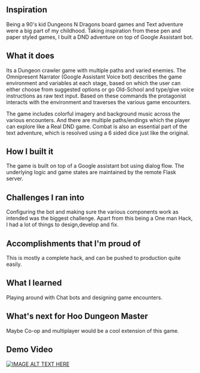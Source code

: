 ## Inspiration
Being a 90's kid Dungeons N Dragons board games and Text adventure were a big part of my childhood. Taking inspiration from these pen and paper styled games, I built a DND adventure on top of Google Assistant bot.

## What it does
Its a Dungeon crawler game with multiple paths and varied enemies. The Omnipresent Narrator (Google Assistant Voice bot) describes the game environment and variables at each stage, based on which the user can either choose from suggested options or go Old-School and type/give voice instructions as raw text input. Based on these commands the protagonist interacts with the environment and traverses the various game encounters.

The game includes colorful imagery and background music across the various encounters. And there are multiple paths/endings which the player can explore like a Real DND game. Combat is also an essential part of the text adventure, which is resolved using a 6 sided dice just like the original.

## How I built it

The game is built on top of a Google assistant bot using dialog flow. The underlying logic and game states are maintained by the remote Flask server. 

## Challenges I ran into

Configuring the bot and making sure the various components work as intended was the biggest challenge. Apart from this being a One man Hack, I had a lot of things to design,develop and fix.

## Accomplishments that I'm proud of

This is mostly a complete hack, and can be pushed to production quite easily.

## What I learned

Playing around with Chat bots and designing game encounters.

## What's next for Hoo Dungeon Master

Maybe Co-op and multiplayer would be a cool extension of this game. 

## Demo Video

[![IMAGE ALT TEXT HERE](https://img.youtube.com/vi/K_sHq8x9xac/0.jpg)](https://youtu.be/K_sHq8x9xac)

